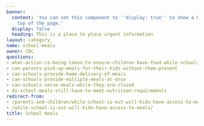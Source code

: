 ```yaml
---
banner:
  content: 'You can set this component to ''display: true'' to show a banner at the
    top of the page.'
  display: false
  heading: This is a place to place urgent information
layout: category
name: school-meals
owner: CDC
questions:
- what-action-is-being-taken-to-ensure-children-have-food-while-schools-are-closed
- can-parents-pick-up-meals-for-their-kids-without-them-present
- can-schools-provide-home-delivery-of-meals
- can-schools-provide-multiple-meals-at-once
- can-schools-serve-meals-while-they-are-closed
- do-school-meals-still-have-to-meet-nutrition-requirements
redirect-from:
- /parents-and-children/while-school-is-out-will-kids-have-access-to-meals/
- /while-school-is-out-will-kids-have-access-to-meals/
title: School meals
---
```

